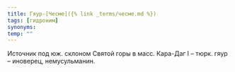 ```yaml
---
title: Гяур-[Чесме]({% link _terms/чесме.md %})
tags: [гидроним]
synonyms:
temp: ""
---
```


Источник под юж. склоном Святой горы в масс. Кара-Даг I – тюрк. гяур – иноверец,
немусульманин.
